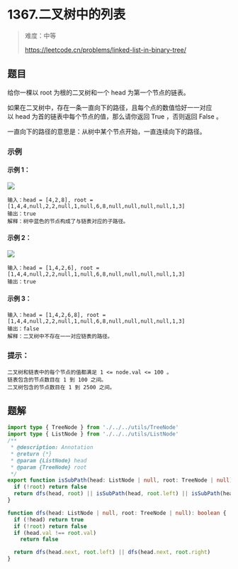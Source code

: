 # 1367.二叉树中的列表

> 难度：中等
>
> https://leetcode.cn/problems/linked-list-in-binary-tree/

## 题目

给你一棵以 root 为根的二叉树和一个 head 为第一个节点的链表。

如果在二叉树中，存在一条一直向下的路径，且每个点的数值恰好一一对应以 head 为首的链表中每个节点的值，那么请你返回 True ，否则返回 False 。

一直向下的路径的意思是：从树中某个节点开始，一直连续向下的路径。

### 示例

#### 示例 1：

![](https://assets.leetcode-cn.com/aliyun-lc-upload/uploads/2020/02/29/sample_1_1720.png)
```
输入：head = [4,2,8], root = [1,4,4,null,2,2,null,1,null,6,8,null,null,null,null,1,3]
输出：true
解释：树中蓝色的节点构成了与链表对应的子路径。
```

#### 示例 2：

![](https://assets.leetcode-cn.com/aliyun-lc-upload/uploads/2020/02/29/sample_2_1720.png)

```
输入：head = [1,4,2,6], root = [1,4,4,null,2,2,null,1,null,6,8,null,null,null,null,1,3]
输出：true
```

#### 示例 3：

```
输入：head = [1,4,2,6,8], root = [1,4,4,null,2,2,null,1,null,6,8,null,null,null,null,1,3]
输出：false
解释：二叉树中不存在一一对应链表的路径。
```

### 提示：

```
二叉树和链表中的每个节点的值都满足 1 <= node.val <= 100 。
链表包含的节点数目在 1 到 100 之间。
二叉树包含的节点数目在 1 到 2500 之间。
```

## 题解

```ts
import type { TreeNode } from './../../utils/TreeNode'
import type { ListNode } from './../../utils/ListNode'
/**
 * @description: Annotation
 * @return {*}
 * @param {ListNode} head
 * @param {TreeNode} root
 */
export function isSubPath(head: ListNode | null, root: TreeNode | null): boolean {
  if (!root) return false
  return dfs(head, root) || isSubPath(head, root.left) || isSubPath(head, root.right)
}

function dfs(head: ListNode | null, root: TreeNode | null): boolean {
  if (!head) return true
  if (!root) return false
  if (head.val !== root.val)
    return false

  return dfs(head.next, root.left) || dfs(head.next, root.right)
}
```
